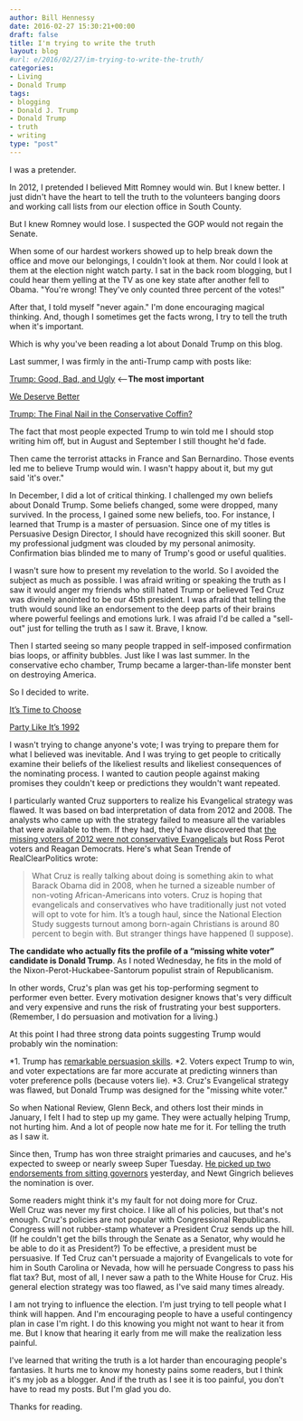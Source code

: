 ```yaml
---
author: Bill Hennessy
date: 2016-02-27 15:30:21+00:00
draft: false
title: I'm trying to write the truth
layout: blog
#url: e/2016/02/27/im-trying-to-write-the-truth/
categories:
- Living
- Donald Trump
tags:
- blogging
- Donald J. Trump
- Donald Trump
- truth
- writing
type: "post"
---
```


I was a pretender.

In 2012, I pretended I believed Mitt Romney would win. But I knew better. I just didn't have the heart to tell the truth to the volunteers banging doors and working call lists from our election office in South County.

But I knew Romney would lose. I suspected the GOP would not regain the Senate.

When some of our hardest workers showed up to help break down the office and move our belongings, I couldn't look at them. Nor could I look at them at the election night watch party. I sat in the back room blogging, but I could hear them yelling at the TV as one key state after another fell to Obama. "You're wrong! They've only counted three percent of the votes!"

After that, I told myself "never again." I'm done encouraging magical thinking. And, though I sometimes get the facts wrong, I try to tell the truth when it's important.

Which is why you've been reading a lot about Donald Trump on this blog.

Last summer, I was firmly in the anti-Trump camp with posts like:

[Trump: Good, Bad, and Ugly](https://hennessysview.com/2015/08/24/trump-good-bad-and-ugly/) <--**The most important**

[We Deserve Better](https://hennessysview.com/2015/08/08/we-deserve-better/)

[Trump: The Final Nail in the Conservative Coffin?](https://hennessysview.com/2015/09/10/trump-the-final-nail-in-the-conservative-coffin/)

The fact that most people expected Trump to win told me I should stop writing him off, but in August and September I still thought he'd fade.

Then came the terrorist attacks in France and San Bernardino. Those events led me to believe Trump would win. I wasn't happy about it, but my gut said 'it's over."

In December, I did a lot of critical thinking. I challenged my own beliefs about Donald Trump. Some beliefs changed, some were dropped, many survived. In the process, I gained some new beliefs, too. For instance, I learned that Trump is a master of persuasion. Since one of my titles is Persuasive Design Director, I should have recognized this skill sooner. But my professional judgment was clouded by my personal animosity. Confirmation bias blinded me to many of Trump's good or useful qualities.

I wasn't sure how to present my revelation to the world. So I avoided the subject as much as possible. I was afraid writing or speaking the truth as I saw it would anger my friends who still hated Trump or believed Ted Cruz was divinely anointed to be our 45th president. I was afraid that telling the truth would sound like an endorsement to the deep parts of their brains where powerful feelings and emotions lurk. I was afraid I'd be called a "sell-out" just for telling the truth as I saw it. Brave, I know.

Then I started seeing so many people trapped in self-imposed confirmation bias loops, or affinity bubbles. Just like I was last summer. In the conservative echo chamber, Trump became a larger-than-life monster bent on destroying America.

So I decided to write.

[It’s Time to Choose](https://hennessysview.com/2015/12/20/its-time-to-choose/)

[Party Like It’s 1992](https://hennessysview.com/2015/12/22/party-like-its-1992/)

I wasn't trying to change anyone's vote; I was trying to prepare them for what I believed was inevitable. And I was trying to get people to critically examine their beliefs of the likeliest results and likeliest consequences of the nominating process. I wanted to caution people against making promises they couldn't keep or predictions they wouldn't want repeated.

I particularly wanted Cruz supporters to realize his Evangelical strategy was flawed. It was based on bad interpretation of data from 2012 and 2008. The analysts who came up with the strategy failed to measure all the variables that were available to them. If they had, they'd have discovered that [the missing voters of 2012 were not conservative Evangelicals](https://www.realclearpolitics.com/articles/2016/01/28/cruz_trump_and_the_missing_white_voters_129465.html) but Ross Perot voters and Reagan Democrats. Here's what Sean Trende of RealClearPolitics wrote:



> What Cruz is really talking about doing is something akin to what Barack Obama did in 2008, when he turned a sizeable number of non-voting African-Americans into voters. Cruz is hoping that evangelicals and conservatives who have traditionally just not voted will opt to vote for him. It’s a tough haul, since the National Election Study suggests turnout among born-again Christians is around 80 percent to begin with. But stranger things have happened (I suppose).

**The candidate who actually fits the profile of a “missing white voter” candidate is Donald Trump**. As I noted Wednesday, he fits in the mold of the Nixon-Perot-Huckabee-Santorum populist strain of Republicanism.



In other words, Cruz's plan was get his top-performing segment to performer even better. Every motivation designer knows that's very difficult and very expensive and runs the risk of frustrating your best supporters. (Remember, I do persuasion and motivation for a living.)

At this point I had three strong data points suggesting Trump would probably win the nomination:




*1. Trump has [remarkable persuasion skills](https://blog.dilbert.com/post/126589300371/clown-genius).
*2. Voters expect Trump to win, and voter expectations are far more accurate at predicting winners than voter preference polls (because voters lie).
*3. Cruz's Evangelical strategy was flawed, but Donald Trump was designed for the "missing white voter."


So when National Review, Glenn Beck, and others lost their minds in January, I felt I had to step up my game. They were actually helping Trump, not hurting him. And a lot of people now hate me for it. For telling the truth as I saw it.

Since then, Trump has won three straight primaries and caucuses, and he's expected to sweep or nearly sweep Super Tuesday. [He picked up two endorsements from sitting governors](https://hennessysview.com/2016/02/26/trump-knocked-rubio-out-of-the-news-cycle/) yesterday, and Newt Gingrich believes the nomination is over.

Some readers might think it's my fault for not doing more for Cruz. Well Cruz was never my first choice. I like all of his policies, but that's not enough. Cruz's policies are not popular with Congressional Republicans. Congress will not rubber-stamp whatever a President Cruz sends up the hill. (If he couldn't get the bills through the Senate as a Senator, why would he be able to do it as President?) To be effective, a president must be persuasive. If Ted Cruz can't persuade a majority of Evangelicals to vote for him in South Carolina or Nevada, how will he persuade Congress to pass his flat tax? But, most of all, I never saw a path to the White House for Cruz. His general election strategy was too flawed, as I've said many times already.

I am not trying to influence the election. I'm just trying to tell people what I think will happen. And I'm encouraging people to have a useful contingency plan in case I'm right. I do this knowing you might not want to hear it from me. But I know that hearing it early from me will make the realization less painful.

I've learned that writing the truth is a lot harder than encouraging people's fantasies. It hurts me to know my honesty pains some readers, but I think it's my job as a blogger. And if the truth as I see it is too painful, you don't have to read my posts. But I'm glad you do.

Thanks for reading.
